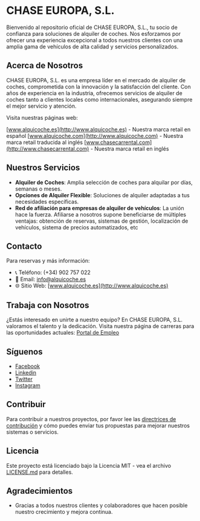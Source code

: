 # CHASE EUROPA, S.L.

Bienvenido al repositorio oficial de CHASE EUROPA, S.L., tu socio de confianza para soluciones de alquiler de coches. Nos esforzamos por ofrecer una experiencia excepcional a todos nuestros clientes con una amplia gama de vehículos de alta calidad y servicios personalizados.

## Acerca de Nosotros

CHASE EUROPA, S.L. es una empresa líder en el mercado de alquiler de coches, comprometida con la innovación y la satisfacción del cliente. Con años de experiencia en la industria, ofrecemos servicios de alquiler de coches tanto a clientes locales como internacionales, asegurando siempre el mejor servicio y atención.

Visita nuestras páginas web: 

[www.alquicoche.es](http://www.alquicoche.es) - Nuestra marca retail en español
[www.alquicoche.com](http://www.alquicoche.com) - Nuestra marca retail traducida al inglés
[www.chasecarrental.com](http://www.chasecarrental.com) - Nuestra marca retail en inglés


## Nuestros Servicios

- **Alquiler de Coches**: Amplia selección de coches para alquilar por días, semanas o meses.
- **Opciones de Alquiler Flexible**: Soluciones de alquiler adaptadas a tus necesidades específicas.
- **Red de afiliación para empresas de alquiler de vehículos**: La unión hace la fuerza. Afiliarse a nosotros supone beneficiarse de múltiples ventajas: obtención de reservas, sistemas de gestión, localización de vehículos, sistema de precios automatizados, etc

## Contacto

Para reservas y más información:
- 📞 Teléfono: (+34) 902 757 022
- 📧 Email: info@alquicoche.es
- 🌐 Sitio Web: [www.alquicoche.es](http://www.alquicoche.es)

## Trabaja con Nosotros

¿Estás interesado en unirte a nuestro equipo? En CHASE EUROPA, S.L. valoramos el talento y la dedicación. Visita nuestra página de carreras para las oportunidades actuales: [Portal de Empleo](https://jobs.alquicoche.es)

## Síguenos

- [Facebook](https://www.facebook.com/alquicoche/)
- [Linkedin](https://www.linkedin.com/company/alquicoche)
- [Twitter](https://twitter.com/alquicoche)
- [Instagram](https://www.instagram.com/alquicoche)

## Contribuir

Para contribuir a nuestros proyectos, por favor lee las [directrices de contribución](CONTRIBUTING.md) y cómo puedes enviar tus propuestas para mejorar nuestros sistemas o servicios.

## Licencia

Este proyecto está licenciado bajo la Licencia MIT - vea el archivo [LICENSE.md](LICENSE.md) para detalles.

## Agradecimientos

- Gracias a todos nuestros clientes y colaboradores que hacen posible nuestro crecimiento y mejora continua.

